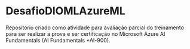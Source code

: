 # DesafioDIOMLAzureML
Repositório criado como atividade para avaliação parcial do treinamento para ser realizar a prova e ser certificação no Microsoft Azure AI Fundamentals (AI Fundamentals +AI-900).
